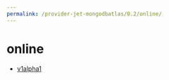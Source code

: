 ```yaml
---
permalink: /provider-jet-mongodbatlas/0.2/online/
---
```


# online



* [v1alpha1](v1alpha1/index.md)